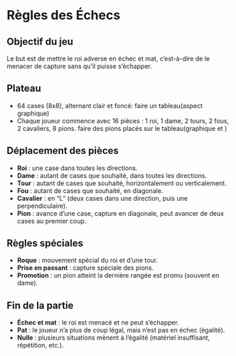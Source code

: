 # Règles des Échecs

## Objectif du jeu
Le but est de mettre le roi adverse en échec et mat, c’est-à-dire de le menacer de capture sans qu’il puisse s’échapper.

## Plateau
- 64 cases (8x8), alternant clair et foncé:
    faire un tableau(aspect graphique)
- Chaque joueur commence avec 16 pièces : 1 roi, 1 dame, 2 tours, 2 fous, 2 cavaliers, 8 pions.
    faire des pions placés sur le tableau(graphique et )

## Déplacement des pièces
- **Roi** : une case dans toutes les directions.
- **Dame** : autant de cases que souhaité, dans toutes les directions.
- **Tour** : autant de cases que souhaité, horizontalement ou verticalement.
- **Fou** : autant de cases que souhaité, en diagonale.
- **Cavalier** : en “L” (deux cases dans une direction, puis une perpendiculaire).
- **Pion** : avance d’une case, capture en diagonale, peut avancer de deux cases au premier coup.

## Règles spéciales
- **Roque** : mouvement spécial du roi et d’une tour.
- **Prise en passant** : capture spéciale des pions.
- **Promotion** : un pion atteint la dernière rangée est promu (souvent en dame).

## Fin de la partie
- **Échec et mat** : le roi est menacé et ne peut s’échapper.
- **Pat** : le joueur n’a plus de coup légal, mais n’est pas en échec (égalité).
- **Nulle** : plusieurs situations mènent à l’égalité (matériel insuffisant, répétition, etc.).
